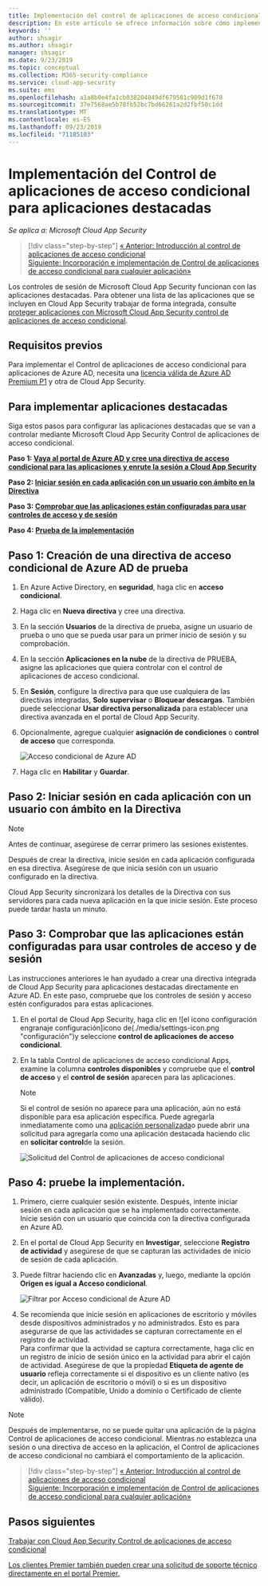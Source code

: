 ```yaml
---
title: Implementación del control de aplicaciones de acceso condicional para aplicaciones de Azure AD
description: En este artículo se ofrece información sobre cómo implementar las características del proxy inverso de control de aplicaciones de acceso condicional de Microsoft Cloud App Security para aplicaciones de Azure AD.
keywords: ''
author: shsagir
ms.author: shsagir
manager: shsagir
ms.date: 9/23/2019
ms.topic: conceptual
ms.collection: M365-security-compliance
ms.service: cloud-app-security
ms.suite: ems
ms.openlocfilehash: a1a8b0e4fa1cb038204849df679581c909d1f678
ms.sourcegitcommit: 37e7568ae5b78fb52bc7bd66261a2d2fbf50c1dd
ms.translationtype: MT
ms.contentlocale: es-ES
ms.lasthandoff: 09/23/2019
ms.locfileid: "71185103"
---
```

# <a name="deploy-conditional-access-app-control-for-featured-apps"></a>Implementación del Control de aplicaciones de acceso condicional para aplicaciones destacadas

*Se aplica a: Microsoft Cloud App Security*

>[!div class="step-by-step"]
[« Anterior: Introducción al control de aplicaciones de acceso condicional](proxy-intro-aad.md)<br>
[Siguiente: Incorporación e implementación de Control de aplicaciones de acceso condicional para cualquier aplicación»](proxy-deployment-any-app.md)

Los controles de sesión de Microsoft Cloud App Security funcionan con las aplicaciones destacadas. Para obtener una lista de las aplicaciones que se incluyen en Cloud App Security trabajar de forma integrada, consulte [proteger aplicaciones con Microsoft Cloud App Security control de aplicaciones de acceso condicional](proxy-intro-aad.md#featured-apps).

## <a name="prerequisites"></a>Requisitos previos

Para implementar el Control de aplicaciones de acceso condicional para aplicaciones de Azure AD, necesita una [licencia válida de Azure AD Premium P1](https://docs.microsoft.com/azure/active-directory/license-users-groups) y otra de Cloud App Security.

## <a name="to-deploy-featured-apps"></a>Para implementar aplicaciones destacadas

Siga estos pasos para configurar las aplicaciones destacadas que se van a controlar mediante Microsoft Cloud App Security Control de aplicaciones de acceso condicional.

**Paso 1: [Vaya al portal de Azure AD y cree una directiva de acceso condicional para las aplicaciones y enrute la sesión a Cloud App Security](#add-azure-ad)**

**Paso 2: [Iniciar sesión en cada aplicación con un usuario con ámbito en la Directiva](#sign-in-scoped)**

**Paso 3: [Comprobar que las aplicaciones están configuradas para usar controles de acceso y de sesión](#portal)**

**Paso 4: [Prueba de la implementación](#test)**

## Paso 1: Creación de una directiva de acceso condicional de Azure AD de prueba <a name="add-azure-ad"></a>

1. En Azure Active Directory, en **seguridad**, haga clic en **acceso condicional**.

1. Haga clic en **Nueva directiva** y cree una directiva.

1. En la sección **Usuarios** de la directiva de prueba, asigne un usuario de prueba o uno que se pueda usar para un primer inicio de sesión y su comprobación.

1. En la sección **Aplicaciones en la nube** de la directiva de PRUEBA, asigne las aplicaciones que quiera controlar con el control de aplicaciones de acceso condicional.

1. En **Sesión**, configure la directiva para que use cualquiera de las directivas integradas, **Solo supervisar** o **Bloquear descargas**. También puede seleccionar **Usar directiva personalizada** para establecer una directiva avanzada en el portal de Cloud App Security.

1. Opcionalmente, agregue cualquier **asignación de condiciones** o **control de acceso** que corresponda.

   ![Acceso condicional de Azure AD](./media/azure-ad-caac-policy.png)

1. Haga clic en **Habilitar** y **Guardar**.

## Paso 2: Iniciar sesión en cada aplicación con un usuario con ámbito en la Directiva<a name="sign-in-scoped"></a>

> [!NOTE]
> Antes de continuar, asegúrese de cerrar primero las sesiones existentes.

Después de crear la directiva, inicie sesión en cada aplicación configurada en esa directiva. Asegúrese de que inicia sesión con un usuario configurado en la directiva.

Cloud App Security sincronizará los detalles de la Directiva con sus servidores para cada nueva aplicación en la que inicie sesión. Este proceso puede tardar hasta un minuto.

## Paso 3: Comprobar que las aplicaciones están configuradas para usar controles de acceso y de sesión<a name="portal"></a>

Las instrucciones anteriores le han ayudado a crear una directiva integrada de Cloud App Security para aplicaciones destacadas directamente en Azure AD. En este paso, compruebe que los controles de sesión y acceso estén configurados para estas aplicaciones.

1. En el portal de Cloud App Security, haga clic en ![el icono configuración engranaje configuración]icono de(./media/settings-icon.png "configuración")y seleccione **control de aplicaciones de acceso condicional**.

1. En la tabla Control de aplicaciones de acceso condicional Apps, examine la columna **controles disponibles** y compruebe que el **control de acceso** y el **control de sesión** aparecen para las aplicaciones.

   > [!NOTE]
   > Si el control de sesión no aparece para una aplicación, aún no está disponible para esa aplicación específica. Puede agregarla inmediatamente como una [aplicación personalizada](proxy-deployment-any-app.md)o puede abrir una solicitud para agregarla como una aplicación destacada haciendo clic en **solicitar control**de la sesión.
    >
    >![Solicitud del Control de aplicaciones de acceso condicional](media/caac-request.png)

## Paso 4: pruebe la implementación<a name="test">.</a>

1. Primero, cierre cualquier sesión existente. Después, intente iniciar sesión en cada aplicación que se ha implementado correctamente. Inicie sesión con un usuario que coincida con la directiva configurada en Azure AD.

1. En el portal de Cloud App Security en **Investigar**, seleccione **Registro de actividad** y asegúrese de que se capturan las actividades de inicio de sesión de cada aplicación.

1. Puede filtrar haciendo clic en **Avanzadas** y, luego, mediante la opción **Origen es igual a Acceso condicional**.

    ![Filtrar por Acceso condicional de Azure AD](./media/sso-logon.png)

1. Se recomienda que inicie sesión en aplicaciones de escritorio y móviles desde dispositivos administrados y no administrados. Esto es para asegurarse de que las actividades se capturan correctamente en el registro de actividad.<br>
Para confirmar que la actividad se captura correctamente, haga clic en un registro de inicio de sesión único en la actividad para abrir el cajón de actividad. Asegúrese de que la propiedad **Etiqueta de agente de usuario** refleja correctamente si el dispositivo es un cliente nativo (es decir, un aplicación de escritorio o móvil) o si es un dispositivo administrado (Compatible, Unido a dominio o Certificado de cliente válido).

> [!NOTE]
> Después de implementarse, no se puede quitar una aplicación de la página Control de aplicaciones de acceso condicional. Mientras no establezca una sesión o una directiva de acceso en la aplicación, el Control de aplicaciones de acceso condicional no cambiará el comportamiento de la aplicación.

>[!div class="step-by-step"]
[« Anterior: Introducción al control de aplicaciones de acceso condicional](proxy-intro-aad.md)<br>[Siguiente: Incorporación e implementación de Control de aplicaciones de acceso condicional para cualquier aplicación»](proxy-deployment-any-app.md)

## <a name="next-steps"></a>Pasos siguientes

[Trabajar con Cloud App Security Control de aplicaciones de acceso condicional](proxy-intro-aad.md)

[Los clientes Premier también pueden crear una solicitud de soporte técnico directamente en el portal Premier.](https://premier.microsoft.com/)
